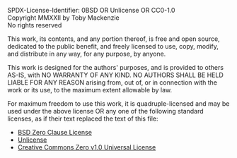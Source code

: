SPDX-License-Identifier: 0BSD OR Unlicense OR CC0-1.0  
Copyright MMXXII by Toby Mackenzie  
No rights reserved

This work, its contents, and any portion thereof, is free and open source, dedicated to the public benefit, and freely licensed to use, copy, modify, and distribute in any way, for any purpose, by anyone.

This work is designed for the authors' purposes, and is provided to others AS-IS, with NO WARRANTY OF ANY KIND.  NO AUTHORS SHALL BE HELD LIABLE FOR ANY REASON arising from, out of, or in connection with the work or its use, to the maximum extent allowable by law.

For maximum freedom to use this work, it is quadruple-licensed and may be used under the above license OR any one of the following standard licenses, as if their text replaced the text of this file:

- [BSD Zero Clause License](https://spdx.org/licenses/0BSD.html)
- [Unlicense](https://spdx.org/licenses/Unlicense.html)
- [Creative Commons Zero v1.0 Universal License](https://spdx.org/licenses/CC0-1.0.html)
